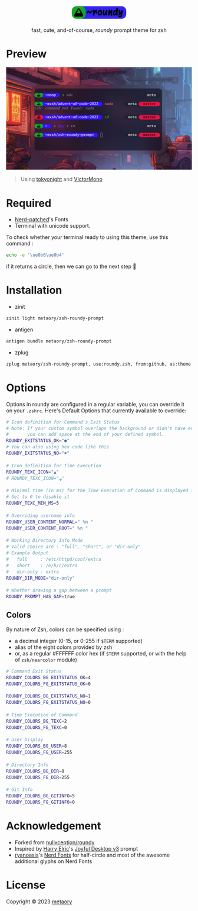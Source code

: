<div align=center>
    <img alt="logo-of-roundy-theme" src=".github/assets/roundy.png" width="30%"><br><br>
    fast, cute, and-of-course, <i>roundy</i> prompt theme for zsh
</div>

# Preview

![preview-of-roundy-theme](.github/assets/preview.png)

> Using [tokyonight](https://github.com/folke/tokyonight.nvim) and [VictorMono](https://github.com/rubjo/victor-mono)

# Required

- [Nerd-patched](https://github.com/ryanoasis/nerd-fonts)'s Fonts
- Terminal with unicode support.

To check whether your terminal ready to using this theme, use this command :

```sh
echo -e '\ue0b6\ue0b4'
```

if it returns a circle, then we can go to the next step 🥳

# Installation

- zinit

```zsh
zinit light metaory/zsh-roundy-prompt
```

- antigen

```zsh
antigen bundle metaory/zsh-roundy-prompt
```

- zplug

```zsh
zplug metaory/zsh-roundy-prompt, use:roundy.zsh, from:github, as:theme
```

# Options

Options in roundy are configured in a regular variable, you can override it on your `.zshrc`.
Here's Default Options that currently available to override:

```sh
# Icon definition for Command's Exit Status
# Note: If your custom symbol overlaps the background or didn't have enough width,
#       you can add space at the end of your defined symbol.
ROUNDY_EXITSTATUS_OK="●"
# You can also using hex code like this
ROUNDY_EXITSTATUS_NO="✖"

# Icon definition for Time Execution
ROUNDY_TEXC_ICON="▲"
# ROUNDY_TEXC_ICON="ﮫ"

# Minimal time (in ms) for the Time Execution of Command is displayed in prompt
# Set to 0 to disable it
ROUNDY_TEXC_MIN_MS=5

# Overriding username info
ROUNDY_USER_CONTENT_NORMAL=" %n "
ROUNDY_USER_CONTENT_ROOT=" %n "

# Working Directory Info Mode
# Valid choice are : "full", "short", or "dir-only"
# Example Output
#   full     : /etc/httpd/conf/extra
#   short    : /e/h/c/extra
#   dir-only : extra
ROUNDY_DIR_MODE="dir-only"

# Whether drawing a gap between a prompt
ROUNDY_PROMPT_HAS_GAP=true
```

## Colors

By nature of Zsh, colors can be specified using :

- a decimal integer (0-15, or 0-255 if `$TERM` supported)
- alias of the eight colors provided by zsh
- or, as a regular #FFFFFF color hex (if `$TERM` supported, or with the help of `zsh/nearcolor` module)

```sh
# Command Exit Status
ROUNDY_COLORS_BG_EXITSTATUS_OK=4
ROUNDY_COLORS_FG_EXITSTATUS_OK=0

ROUNDY_COLORS_BG_EXITSTATUS_NO=1
ROUNDY_COLORS_FG_EXITSTATUS_NO=0

# Time Execution of Command
ROUNDY_COLORS_BG_TEXC=2
ROUNDY_COLORS_FG_TEXC=0

# User Display
ROUNDY_COLORS_BG_USER=8
ROUNDY_COLORS_FG_USER=255

# Directory Info
ROUNDY_COLORS_BG_DIR=8
ROUNDY_COLORS_FG_DIR=255

# Git Info
ROUNDY_COLORS_BG_GITINFO=5
ROUNDY_COLORS_FG_GITINFO=0
```

# Acknowledgement

- Forked from [nullxception/roundy](https://github.com/nullxception/roundy)
- Inspired by [Harry Elric](https://github.com/owl4ce)'s [Joyful Desktop v3](https://github.com/owl4ce/dotfiles/tree/3.0) prompt
- [ryanoasis](https://github.com/ryanoasis)'s [Nerd Fonts](https://github.com/ryanoasis/nerd-fonts) for half-circle and most of the awesome additional glyphs on Nerd Fonts

# License

Copyright © 2023 [metaory](https://github.com/metaory)
